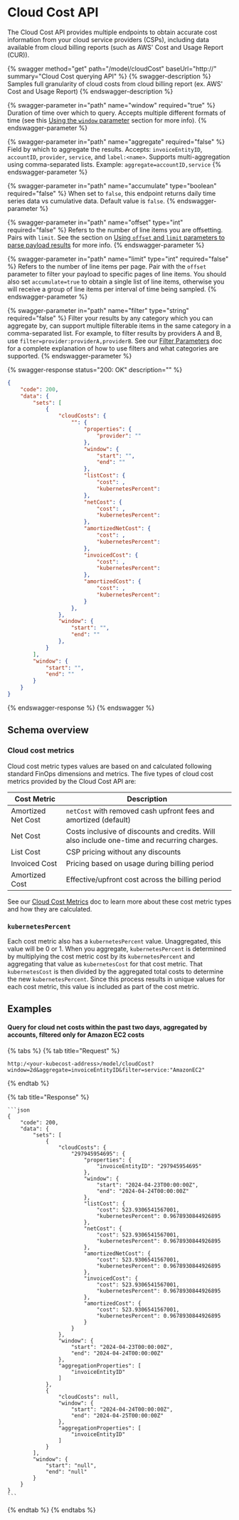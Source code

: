 # Cloud Cost API

The Cloud Cost API provides multiple endpoints to obtain accurate cost information from your cloud service providers (CSPs), including data available from cloud billing reports (such as AWS' Cost and Usage Report (CUR)).

{% swagger method="get" path="/model/cloudCost" baseUrl="http://<your-kubecost-address>" summary="Cloud Cost querying API" %}
{% swagger-description %}
Samples full granularity of cloud costs from cloud billing report (ex. AWS' Cost and Usage Report)
{% endswagger-description %}

{% swagger-parameter in="path" name="window" required="true" %}
Duration of time over which to query. Accepts multiple different formats of time (see this [Using the `window` parameter](/apis/apis-overview.md#using-the-window-parameter) section for more info).
{% endswagger-parameter %}

{% swagger-parameter in="path" name="aggregate" required="false" %}
Field by which to aggregate the results. Accepts: `invoiceEntityID`, `accountID`, `provider`, `service`, and `label:<name>`. Supports multi-aggregation using comma-separated lists. Example: `aggregate=accountID,service`
{% endswagger-parameter %}

{% swagger-parameter in="path" name="accumulate" type="boolean" required="false" %}
When set to `false`, this endpoint returns daily time series data vs cumulative data. Default value is `false`.
{% endswagger-parameter %}

{% swagger-parameter in="path" name="offset" type="int" required="false" %}
Refers to the number of line items you are offsetting. Pairs with `limit`. See the section on [Using `offset` and `limit` parameters to parse payload results](/apis/apis-overview.md#using-offset-and-limit-parameters-to-parse-payload-results) for more info.
{% endswagger-parameter %}

{% swagger-parameter in="path" name="limit" type="int" required="false" %}
Refers to the number of line items per page. Pair with the `offset` parameter to filter your payload to specific pages of line items. You should also set `accumulate=true` to obtain a single list of line items, otherwise you will receive a group of line items per interval of time being sampled.
{% endswagger-parameter %}

{% swagger-parameter in="path" name="filter" type="string" required="false" %}
Filter your results by any category which you can aggregate by, can support multiple filterable items in the same category in a comma-separated list. For example, to filter results by providers A and B, use `filter=provider:providerA,providerB`. See our [Filter Parameters](/apis/filters-api.md) doc for a complete explanation of how to use filters and what categories are supported.
{% endswagger-parameter %}

{% swagger-response status="200: OK" description="" %}

```json
{
    "code": 200,
    "data": {
        "sets": [
            {
                "cloudCosts": {
                    "": {
                        "properties": {
                            "provider": ""
                        },
                        "window": {
                            "start": "",
                            "end": ""
                        },
                        "listCost": {
                            "cost": ,
                            "kubernetesPercent":
                        },
                        "netCost": {
                            "cost": ,
                            "kubernetesPercent":
                        },
                        "amortizedNetCost": {
                            "cost": ,
                            "kubernetesPercent":
                        },
                        "invoicedCost": {
                            "cost": ,
                            "kubernetesPercent":
                        },
                        "amortizedCost": {
                            "cost": ,
                            "kubernetesPercent":
                        }
                    },
                },
                "window": {
                    "start": "",
                    "end": ""
                },
            }
        ],
        "window": {
            "start": "",
            "end": ""
        }
    }
}
```

{% endswagger-response %}
{% endswagger %}

## Schema overview

### Cloud cost metrics

Cloud cost metric types values are based on and calculated following standard FinOps dimensions and metrics. The five types of cloud cost metrics provided by the Cloud Cost API are:

| Cost Metric        | Description                                                                                 |
| ------------------ | ------------------------------------------------------------------------------------------- |
| Amortized Net Cost | `netCost` with removed cash upfront fees and amortized (default)                             |
| Net Cost           | Costs inclusive of discounts and credits. Will also include one-time and recurring charges. |
| List Cost          | CSP pricing without any discounts                                                           |
| Invoiced Cost      | Pricing based on usage during billing period                                                |
| Amortized Cost     | Effective/upfront cost across the billing period                                            |

See our [Cloud Cost Metrics](/using-kubecost/navigating-the-kubecost-ui/cloud-costs-explorer/cloud-cost-metrics.md) doc to learn more about these cost metric types and how they are calculated.

### `kubernetesPercent`

Each cost metric also has a `kubernetesPercent` value. Unaggregated, this value will be 0 or 1. When you aggregate, `kubernetesPercent` is determined by multiplying the cost metric cost by its `kubernetesPercent` and aggregating that value as `kubernetesCost` for that cost metric. That `kubernetesCost` is then divided by the aggregated total costs to determine the new `kubernetesPercent`. Since this process results in unique values for each cost metric, this value is included as part of the cost metric.

## Examples

#### Query for cloud net costs within the past two days, aggregated by accounts, filtered only for Amazon EC2 costs

{% tabs %}
{% tab title="Request" %}

```http
http:/<your-kubecost-address>/model/cloudCost?window=2d&aggregate=invoiceEntityID&filter=service:"AmazonEC2"
```

{% endtab %}

{% tab title="Response" %}

````
```json
{
    "code": 200,
    "data": {
        "sets": [
            {
                "cloudCosts": {
                    "297945954695": {
                        "properties": {
                            "invoiceEntityID": "297945954695"
                        },
                        "window": {
                            "start": "2024-04-23T00:00:00Z",
                            "end": "2024-04-24T00:00:00Z"
                        },
                        "listCost": {
                            "cost": 523.9306541567001,
                            "kubernetesPercent": 0.9678930844926895
                        },
                        "netCost": {
                            "cost": 523.9306541567001,
                            "kubernetesPercent": 0.9678930844926895
                        },
                        "amortizedNetCost": {
                            "cost": 523.9306541567001,
                            "kubernetesPercent": 0.9678930844926895
                        },
                        "invoicedCost": {
                            "cost": 523.9306541567001,
                            "kubernetesPercent": 0.9678930844926895
                        },
                        "amortizedCost": {
                            "cost": 523.9306541567001,
                            "kubernetesPercent": 0.9678930844926895
                        }
                    }
                },
                "window": {
                    "start": "2024-04-23T00:00:00Z",
                    "end": "2024-04-24T00:00:00Z"
                },
                "aggregationProperties": [
                    "invoiceEntityID"
                ]
            },
            {
                "cloudCosts": null,
                "window": {
                    "start": "2024-04-24T00:00:00Z",
                    "end": "2024-04-25T00:00:00Z"
                },
                "aggregationProperties": [
                    "invoiceEntityID"
                ]
            }
        ],
        "window": {
            "start": "null",
            "end": "null"
        }
    }
}
```
````

{% endtab %}
{% endtabs %}
